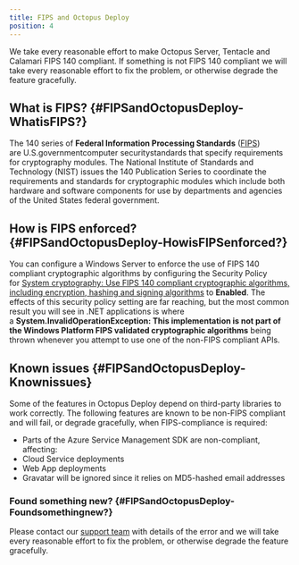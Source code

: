```yaml
---
title: FIPS and Octopus Deploy
position: 4
---
```



We take every reasonable effort to make Octopus Server, Tentacle and Calamari FIPS 140 compliant. If something is not FIPS 140 compliant we will take every reasonable effort to fix the problem, or otherwise degrade the feature gracefully.

## What is FIPS? {#FIPSandOctopusDeploy-WhatisFIPS?}


The 140 series of **Federal Information Processing Standards** ([FIPS](https://en.wikipedia.org/wiki/Federal_Information_Processing_Standard "Federal Information Processing Standard")) are U.S.governmentcomputer securitystandards that specify requirements for cryptography modules. The National Institute of Standards and Technology (NIST) issues the 140 Publication Series to coordinate the requirements and standards for cryptographic modules which include both hardware and software components for use by departments and agencies of the United States federal government.

## How is FIPS enforced? {#FIPSandOctopusDeploy-HowisFIPSenforced?}


You can configure a Windows Server to enforce the use of FIPS 140 compliant cryptographic algorithms by configuring the Security Policy for [System cryptography: Use FIPS 140 compliant cryptographic algorithms, including encryption, hashing and signing algorithms](https://technet.microsoft.com/en-us/library/jj852197.aspx) to **Enabled**. The effects of this security policy setting are far reaching, but the most common result you will see in .NET applications is where a **System.InvalidOperationException: This implementation is not part of the Windows Platform FIPS validated cryptographic algorithms** being thrown whenever you attempt to use one of the non-FIPS compliant APIs.

## Known issues {#FIPSandOctopusDeploy-Knownissues}


Some of the features in Octopus Deploy depend on third-party libraries to work correctly. The following features are known to be non-FIPS compliant and will fail, or degrade gracefully, when FIPS-compliance is required:

- Parts of the Azure Service Management SDK are non-compliant, affecting:
 - Cloud Service deployments
 - Web App deployments
- Gravatar will be ignored since it relies on MD5-hashed email addresses


### Found something new? {#FIPSandOctopusDeploy-Foundsomethingnew?}


Please contact our [support team](https://octopus.com/support) with details of the error and we will take every reasonable effort to fix the problem, or otherwise degrade the feature gracefully.
